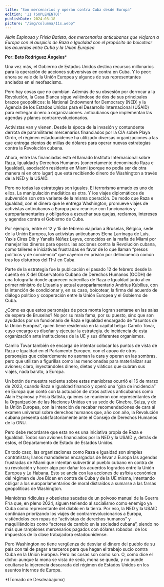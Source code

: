 ```yaml
---
title: "Son mercenarios y operan contra Cuba desde Europa"
edition: '11 (SUPLEMENTO)'
publishDate: 2024-03-18
picture: "/img/columna/11s.webp"
---
```



_Alain Espinosa y Frisia Batista, dos mercenarios anticubanos que viajaron a Europa con el auspicio de Raza e Igualdad con el propósito de boicotear los acuerdos entre Cuba y la Unión Europea._

**Por: Beto Rodríguez Ángeles***


Una vez más, el Gobierno de Estados Unidos destina recursos millonarios para la operación de acciones subversivas en contra en Cuba. Y lo peor: ahora se vale de la Unión Europea y algunos de sus representantes anclados en el neofascismo.

 
Pero hay cosas que no cambian. Además de su obsesión por derrocar a la Revolución, la Casa Blanca sigue valiéndose de dos de sus principales brazos geopolíticos: la National Endowment for Democracy (NED) y la Agencia de los Estados Unidos para el Desarrollo Internacional (USAID) para entregar dinero a organizaciones. anticubanos que implementan las agendas y planes contrarrevolucionarios.

Activistas van y vienen. Desde la época de la invasión y contundente derrota de paramilitares mercenarios financiados por la CIA sobre Playa Girón, el régimen estadounidense ha utilizado diversas organizaciones a las que entrega cientos de millas de dólares para operar nuevas estrategias contra la Revolución cubana.

Ahora, entre las financiadas está el llamado Instituto Internacional sobre Raza, Igualdad y Derechos Humanos (concretamente denominado Raza e Igualdad), asociación residente en Miami (porque no podía ser de otra manera ni en otro lugar) que está recibiendo dinero de Washington a través de la NED y la USAID.

 

Pero no todas las estrategias son iguales. El terrorismo armado es uno de ellos. La manipulación mediática es otra. Y los viajes diplomáticos de subversión son otra variante de la misma operación. De modo que Raza e Igualdad, con el dinero que le entrega Washington, promueve viajes de activistas anticubanos a Europa para reunirse con funcionarios y europarlamentarios y obligarlos a escuchar sus quejas, reclamos, intereses y agendas contra el Gobierno de Cuba.

 

Por ejemplo, entre el 12 y 15 de febrero viajarían a Bruselas, Bélgica, sede de la Unión Europea, los activistas anticubanos Elena Larrinaga de Luis, Yaxis Cires Dib y Yanelis Núñez Leyva, conocidos en la mafia de Miami por manejar los dineros para operar. las acciones contra la Revolución cubana, como talleres e iniciativas frustradas en favor de lo que llaman “presos políticos y de conciencia” que cayeron en prisión por delincuencia común tras los disturbos del 11-J en Cuba.

 

Parte de la estrategia fue la publicación el pasado 12 de febrero desde la cuenta en X del Observatorio Cubano de Derechos Humanos (OCDH) de una fotografía donde aparecen cabecillas de Raza e Igualdad junto al ex primer ministro de Lituania y actual europarlamentario Andrius Kubilius, con la intención de condicionar y, en su caso, boicotear, la firma del acuerdo de diálogo político y cooperación entre la Unión Europea y el Gobierno de Cuba.

 

¿Cómo es que estos personajes de poca monta logran sentarse en las salas de espera de Bruselas? No por su mala fama, por su puesto, sino que son ayudados por un funcionario de Raza e Igualdad encargado de “asuntos de la Unión Europea”, quien tiene residencia en la capital belga: Camilo Tovar, cuyo encargo es diseñar y ejecutar la estrategia. de incidencia de esta organización ante instituciones de la UE y sus diferentes organismos.

 

Camilo Tovar también se encarga de intentar colocar los puntos de vista de Raza e Igualdad en el Parlamento Europeo, con el apoyo de otros personajes que cobardemente no asoman la cara y operan en las sombras, pero que utilizan a figurillas como las mencionadas para materializar sus aviones; claro, inyectándoles dinero, dietas y viáticos que cubran sus viajes, nada barato, a Europa.

 

Un botón de muestra reciente sobre estas maniobras ocurrió el 16 de marzo de 2023, cuando Raza e Igualdad financió y operó una “gira de incidencia” en Europa que contó con la actuación de otros activos anticubanos como Alain Espinosa y Frisia Batista, quienes se reunieron con representantes de la Organización de las Naciones Unidas en su sede de Ginebra, Suiza, y de la Unión Europea, con la intención de recabar recomendaciones de cara al examen universal sobre derechos humanos que, año con año, la Revolución cubana presenta satisfactoriamente ante el Consejo de Derechos Humanos de la ONU.

 

Pero debe recordarse que esta no es una iniciativa propia de Raza e Igualdad. Todos son aviones financiados por la NED y la USAID y, detrás de estos, el Departamento de Estado de Estados Unidos.

 

En todo caso, las organizaciones como Raza e Igualdad son simples contratistas; llanos mandaderos encargados de llevar a Europa las agendas frustradas de Miami que intentan subvertir al pueblo cubano en contra de su revolución y hacer algo por dañar los acuerdos logrados entre la Unión Europea y La Habana. Esto se ancla con las acciones de asfixia económica del régimen de Joe Biden en contra de Cuba y de la UE misma, intentando obligar a los europarlamentarios de moral distraídos a sumarse a las farsas geopolíticas de Washington.

 

Maniobras ridículas y obsoletas sacadas de un polvoso manual de la Guerra Fría que, en pleno 2024, siguen teniendo al socialismo como enemigo ya Cuba como representante del diablo en la tierra. Por eso, la NED y la USAID continúan priorizando los viajes de contrarrevolucionarios a Europa, vistiéndolos con ropas de “activistas de derechos humanos” y maquillándolos como “actores de cambio en la sociedad cubana”, siendo no más que ramplones mercenarios pagados con dólares robados. de los impuestos de la clase trabajadora estadounidense.

 

Pero Washington no tiene vergüenza de desviar el dinero del pueblo de su país con tal de pagar a terceros para que hagan el trabajo sucio contra Cuba en la Unión Europea. Pero las cosas son como son. O, como dice el dicho: aunque la mona se vista de seda, mona se queda, y no puede ocultarse la injerencia descarada del régimen de Estados Unidos en los asuntos internos de Europa.

 

*(Tomado de Desdeabajomx)